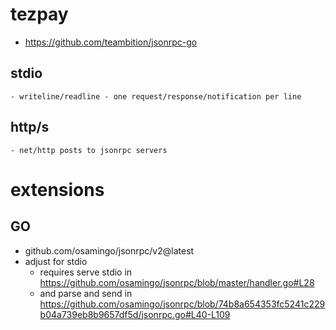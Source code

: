 # tezpay
- https://github.com/teambition/jsonrpc-go
## stdio
	- writeline/readline - one request/response/notification per line
## http/s
	- net/http posts to jsonrpc servers

# extensions
## GO
- github.com/osamingo/jsonrpc/v2@latest
- adjust for stdio 
  - requires serve stdio in https://github.com/osamingo/jsonrpc/blob/master/handler.go#L28
  - and parse and send in https://github.com/osamingo/jsonrpc/blob/74b8a654353fc5241c229b04a739eb8b9657df5d/jsonrpc.go#L40-L109